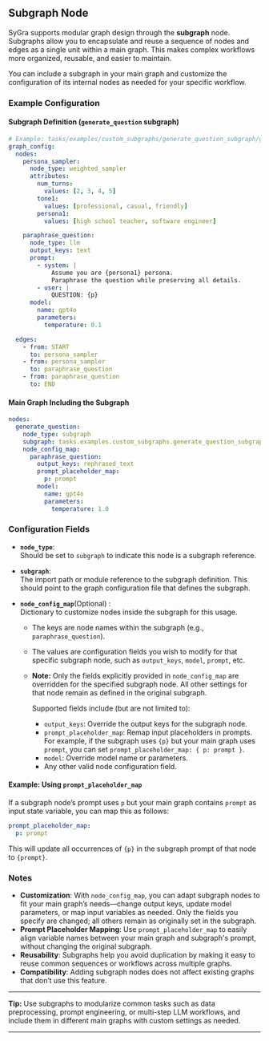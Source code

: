 ## Subgraph Node

SyGra supports modular graph design through the **subgraph** node. Subgraphs allow you to encapsulate and reuse a sequence of nodes and edges as a single unit within a main graph. This makes complex workflows more organized, reusable, and easier to maintain.

You can include a subgraph in your main graph and customize the configuration of its internal nodes as needed for your specific workflow.

### Example Configuration

#### Subgraph Definition (`generate_question` subgraph)

```yaml
# Example: tasks/examples/custom_subgraphs/generate_question_subgraph/graph_config.yaml
graph_config:
  nodes:
    persona_sampler:
      node_type: weighted_sampler
      attributes:
        num_turns:
          values: [2, 3, 4, 5]
        tone1:
          values: [professional, casual, friendly]
        persona1:
          values: [high school teacher, software engineer]

    paraphrase_question:
      node_type: llm
      output_keys: text
      prompt:
        - system: |
            Assume you are {persona1} persona.
            Paraphrase the question while preserving all details.
        - user: |
            QUESTION: {p}
      model:
        name: gpt4o
        parameters:
          temperature: 0.1

  edges:
    - from: START
      to: persona_sampler
    - from: persona_sampler
      to: paraphrase_question
    - from: paraphrase_question
      to: END
```

#### Main Graph Including the Subgraph

```yaml
nodes:
  generate_question:
    node_type: subgraph
    subgraph: tasks.examples.custom_subgraphs.generate_question_subgraph
    node_config_map:
      paraphrase_question:
        output_keys: rephrased_text
        prompt_placeholder_map:
          p: prompt
        model:
          name: gpt4o
          parameters:
            temperature: 1.0
```

### Configuration Fields

- **`node_type`**:  
  Should be set to `subgraph` to indicate this node is a subgraph reference.

- **`subgraph`**:  
  The import path or module reference to the subgraph definition. This should point to the graph configuration file that defines the subgraph.

- **`node_config_map`**(Optional) :  
  Dictionary to customize nodes inside the subgraph for this usage.
  - The keys are node names within the subgraph (e.g., `paraphrase_question`).
  - The values are configuration fields you wish to modify for that specific subgraph node, such as `output_keys`, `model`, `prompt`, etc.
  - **Note:** Only the fields explicitly provided in `node_config_map` are overridden for the specified subgraph node. All other settings for that node remain as defined in the original subgraph.

    Supported fields include (but are not limited to):
    - `output_keys`: Override the output keys for the subgraph node.
    - `prompt_placeholder_map`: Remap input placeholders in prompts. For example, if the subgraph uses `{p}` but your main graph uses `prompt`, you can set `prompt_placeholder_map: { p: prompt }`.
    - `model`: Override model name or parameters.
    - Any other valid node configuration field.

#### Example: Using `prompt_placeholder_map`

If a subgraph node’s prompt uses `p` but your main graph contains `prompt` as input state variable, you can map this as follows:

```yaml
prompt_placeholder_map:
  p: prompt
```
This will update all occurrences of `{p}` in the subgraph prompt of that node to `{prompt}`.

### Notes

- **Customization**: With `node_config_map`, you can adapt subgraph nodes to fit your main graph’s needs—change output keys, update model parameters, or map input variables as needed. Only the fields you specify are changed; all others remain as originally set in the subgraph.
- **Prompt Placeholder Mapping**: Use `prompt_placeholder_map` to easily align variable names between your main graph and subgraph's prompt, without changing the original subgraph.
- **Reusability**: Subgraphs help you avoid duplication by making it easy to reuse common sequences or workflows across multiple graphs.
- **Compatibility**: Adding subgraph nodes does not affect existing graphs that don’t use this feature.

---

**Tip:** Use subgraphs to modularize common tasks such as data preprocessing, prompt engineering, or multi-step LLM workflows, and include them in different main graphs with custom settings as needed.

---
